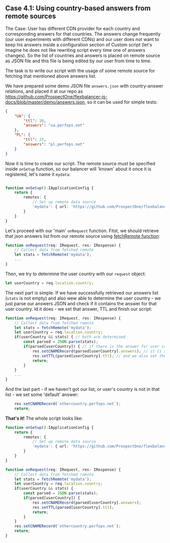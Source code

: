 ## Case 4.1: Using country-based answers from remote sources <a name="case4.1"></a>

The Case: User has different CDN provider for each country and corresponding answers for that countries. The answers change frequently (our user experiments with different CDNs)
and our user does not want to keep his answers inside a configuration section of Custom script (let's imagine he does not like rewriting script every time one of answers changes). 
So the list of countries and answers is placed on remote source as JSON file and this file is being edited by our user from time to time.

The task is to write our script with the usage of some remote source for fetching that mentioned above answers list.

We have prepared some demo JSON file `answers.json` with country-answer relations, and placed it at our repo as https://github.com/ProspectOne/flexbalancer-js-docs/blob/master/demo/answers.json,
so it can be used for simple tests:
```json
{
	"UA": {
		"ttl": 20,
		"answers": "ua.perfops.net"
	},
	"PL": {
		"ttl": 25,
		"answers": "pl.perfops.net"
	}
}
```

Now it is time to create our script. The remote source must be specified inside `onSetup` function, so our balancer will 'known' about it once it is registered,
let's name it `mydata`:

```typescript

function onSetup():IApplicationConfig {
    return {
        remotes: {
            // Set up remote data source
            'mydata': { url: 'https://github.com/ProspectOne/flexbalancer-js-docs/blob/master/demo/answers.json' }
        }
    }
}
```

Let's proceed with our 'main' `onRequest` function.
Fitst, we should retrieve that json answers list from our remote source using [fetchRemote function](Custom-Answers-API#fetchremote):

```typescript
function onRequest(req: IRequest, res: IResponse) {
    // Collect data from fetched remote
    let stats = fetchRemote('mydata');
    ...
}
```
Then, we try to determine the user country with our `request` object:
```typescript
let userCountry = req.location.country;
```

The next part is simple. If we have successfully retrieved our answers list (`stats` is not empty) and also wew able to determine the user country -
we just parse our answers JSON and check if it contains the answer for that user country. Id it does - we set that answer, TTL and finish our script:

```typescript
function onRequest(req: IRequest, res: IResponse) {
    // Collect data from fetched remote
    let stats = fetchRemote('mydata');
    let userCountry = req.location.country;
    if(userCountry && stats) { // both are determined
        const parsed = JSON.parse(stats);
        if(parsed[userCountry]) { // if there is the answer for user country
            res.setCNAMERecord(parsed[userCountry].answers); // it is set as an answer
            res.setTTL(parsed[userCountry].ttl); // and we also set the corresponding TTL
            return;
        }
    }
    ...
}
``` 

And the last part - if we haven't got our list, or user's country is not in that list - we set some 'default' answer:
```typescript
    res.setCNAMERecord(`othercountry.perfops.net`);
    return;
```

**That's it!** The whole script looks like:

```typescript
function onSetup():IApplicationConfig {
    return {
        remotes: {
            // Set up remote data source
            'mydata': { url: 'https://github.com/ProspectOne/flexbalancer-js-docs/blob/master/demo/answers.json' }
        }
    }
}

function onRequest(req: IRequest, res: IResponse) {
    // Collect data from fetched remote
    let stats = fetchRemote('mydata');
    let userCountry = req.location.country;
    if(userCountry && stats) {
        const parsed = JSON.parse(stats);
        if(parsed[userCountry]) {
            res.setCNAMERecord(parsed[userCountry].answers);
            res.setTTL(parsed[userCountry].ttl);
            return;
        }
    }
    res.setCNAMERecord(`othercountry.perfops.net`);
    return;
}
```